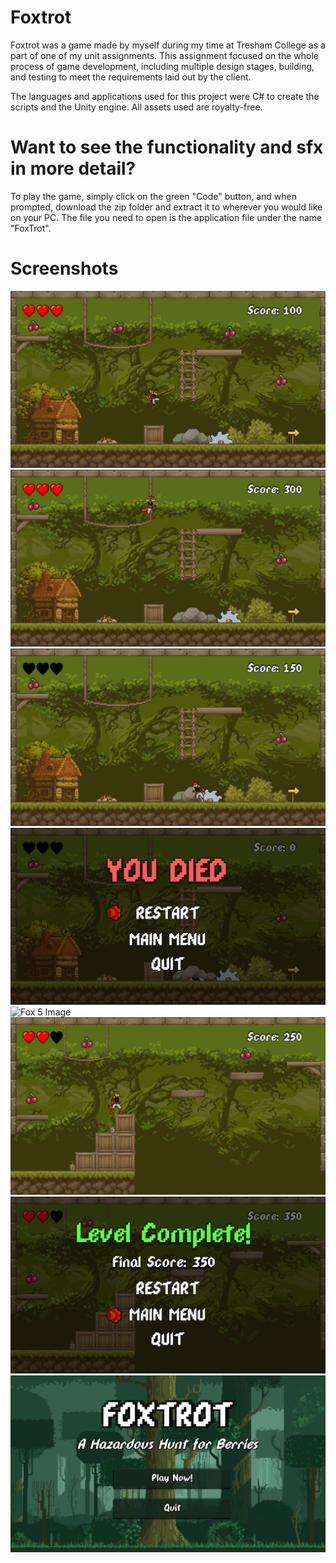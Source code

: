 # Foxtrot
Foxtrot was a game made by myself during my time at Tresham College as a part of one of my unit assignments. This assignment focused on the whole process of game development, including multiple design stages, building, and testing to meet the requirements laid out by the client.

The languages and applications used for this project were C# to create the scripts and the Unity engine. All assets used are royalty-free.

# Want to see the functionality and sfx in more detail?
To play the game, simply click on the green "Code" button, and when prompted, download the zip folder and extract it to wherever you would like on your PC. The file you need to open is the application file under the name "FoxTrot".

# Screenshots
![Fox 1 Image](Images/fox1.png)
![Fox 2 Image](Images/fox2.png)
![Fox 3 Image](Images/fox3.png)
![Fox 4 Image](Images/fox4.png)
![Fox 5 Image](Images/fox5.png)
![Fox 6 Image](Images/fox6.png)
![Fox 7 Image](Images/fox7.png)
![Fox 8 Image](Images/fox8.png)

